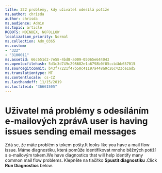 ```yaml
---
title: 322 problémy, kdy uživatel odesílá potíže
ms.author: chrisda
author: chrisda
ms.audience: Admin
ms.topic: article
ROBOTS: NOINDEX, NOFOLLOW
localization_priority: Normal
ms.collection: Adm_O365
ms.custom:
- "322"
- "3100011"
ms.assetid: 66c651d2-7e58-4bd8-a009-05065e644043
ms.openlocfilehash: 5d3c3d749c298682e1a6798b0f05ccb4bb657015
ms.sourcegitcommit: b43f77221f47b50c41197a448a9c26c423ce1ad5
ms.translationtype: MT
ms.contentlocale: cs-CZ
ms.lasthandoff: 11/15/2019
ms.locfileid: "36661505"
---
```

# <a name="a-user-is-having-issues-sending-email-messages"></a><span data-ttu-id="99ec8-102">Uživatel má problémy s odesíláním e-mailových zpráv</span><span class="sxs-lookup"><span data-stu-id="99ec8-102">A user is having issues sending email messages</span></span>

<span data-ttu-id="99ec8-103">Zdá se, že máte problém s tokem pošty.</span><span class="sxs-lookup"><span data-stu-id="99ec8-103">It looks like you have a mail flow issue.</span></span> <span data-ttu-id="99ec8-104">Máme diagnostiku, která pomůže identifikovat mnoho běžných potíží s e-mailovým tokem.</span><span class="sxs-lookup"><span data-stu-id="99ec8-104">We have diagnostics that will help identify many common mail flow problems.</span></span> <span data-ttu-id="99ec8-105">Klepněte na tlačítko **Spustit diagnostiku** .</span><span class="sxs-lookup"><span data-stu-id="99ec8-105">Click **Run Diagnostics** below.</span></span>
